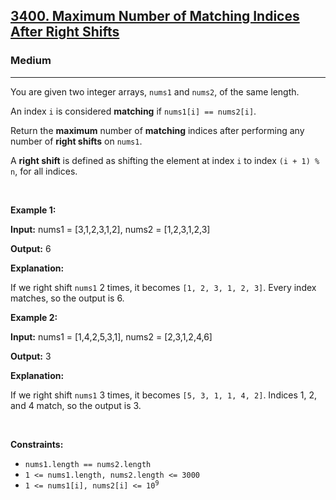 <h2><a href="https://leetcode.com/problems/maximum-number-of-matching-indices-after-right-shifts">3400. Maximum Number of Matching Indices After Right Shifts</a></h2><h3>Medium</h3><hr><p>You are given two integer arrays, <code>nums1</code> and <code>nums2</code>, of the same length.</p>

<p>An index <code>i</code> is considered <strong>matching</strong> if <code>nums1[i] == nums2[i]</code>.</p>

<p>Return the <strong>maximum</strong> number of <strong>matching</strong> indices after performing any number of <strong>right shifts</strong> on <code>nums1</code>.</p>

<p>A <strong>right shift</strong> is defined as shifting the element at index <code>i</code> to index <code>(i + 1) % n</code>, for all indices.</p>

<p>&nbsp;</p>
<p><strong class="example">Example 1:</strong></p>

<div class="example-block">
<p><strong>Input:</strong> <span class="example-io">nums1 = [3,1,2,3,1,2], nums2 = [1,2,3,1,2,3]</span></p>

<p><strong>Output:</strong> <span class="example-io">6</span></p>

<p><strong>Explanation:</strong></p>

<p>If we right shift <code>nums1</code> 2 times, it becomes <code>[1, 2, 3, 1, 2, 3]</code>. Every index matches, so the output is 6.</p>
</div>

<p><strong class="example">Example 2:</strong></p>

<div class="example-block">
<p><strong>Input:</strong> <span class="example-io">nums1 = [1,4,2,5,3,1], nums2 = [2,3,1,2,4,6]</span></p>

<p><strong>Output:</strong> <span class="example-io">3</span></p>

<p><strong>Explanation:</strong></p>

<p>If we right shift <code>nums1</code> 3 times, it becomes <code>[5, 3, 1, 1, 4, 2]</code>. Indices 1, 2, and 4 match, so the output is 3.</p>
</div>

<p>&nbsp;</p>
<p><strong>Constraints:</strong></p>

<ul>
	<li><code>nums1.length == nums2.length</code></li>
	<li><code>1 &lt;= nums1.length, nums2.length &lt;= 3000</code></li>
	<li><code>1 &lt;= nums1[i], nums2[i] &lt;= 10<sup>9</sup></code></li>
</ul>
